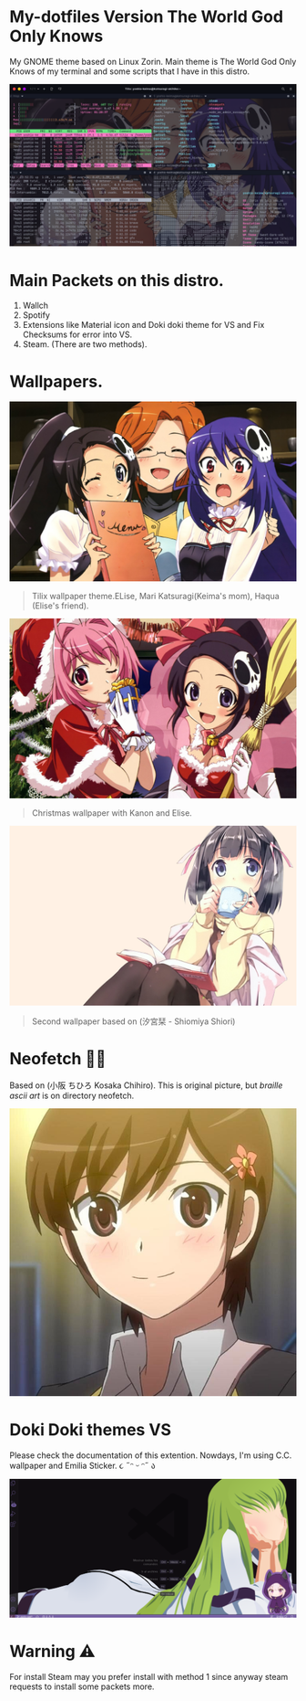 # My-dotfiles Version The World God Only Knows
My GNOME theme based on Linux Zorin. Main theme is The World God Only Knows of my terminal and some scripts that I have in this distro.

![](preview.png)

# Main Packets on this distro.
1. Wallch
2. Spotify
3. Extensions like Material icon and Doki doki theme for VS and Fix Checksums for error into VS.
4. Steam. (There are two methods).

# Wallpapers. 
![](/wallpapers/The_word_God_only_knows_12.jpg)

> Tilix wallpaper theme.ELise, Mari Katsuragi(Keima's mom), Haqua (Elise's friend).

![](/wallpapers/The_word_God_only_knows_13.jpg)
> Christmas wallpaper with Kanon and Elise.

![](/wallpapers/The_word_God_only_knows_21.jpg)

> Second wallpaper based on (汐宮栞 - Shiomiya Shiori)

# Neofetch 🎸🎤

Based on  (小阪 ちひろ Kosaka Chihiro). This is original picture, but *braille ascii art* is on directory neofetch. 

![](/chihiro_kosaka_2.jpg)


# Doki Doki themes VS

Please check the documentation of this extention. Nowdays, I'm using C.C. wallpaper and Emilia Sticker. ૮ ˶ᵔ ᵕ ᵔ˶ ა

![](/doki-theme.png)

# Warning ⚠️

For install Steam may you prefer install with method 1 since anyway steam requests to install some packets more.